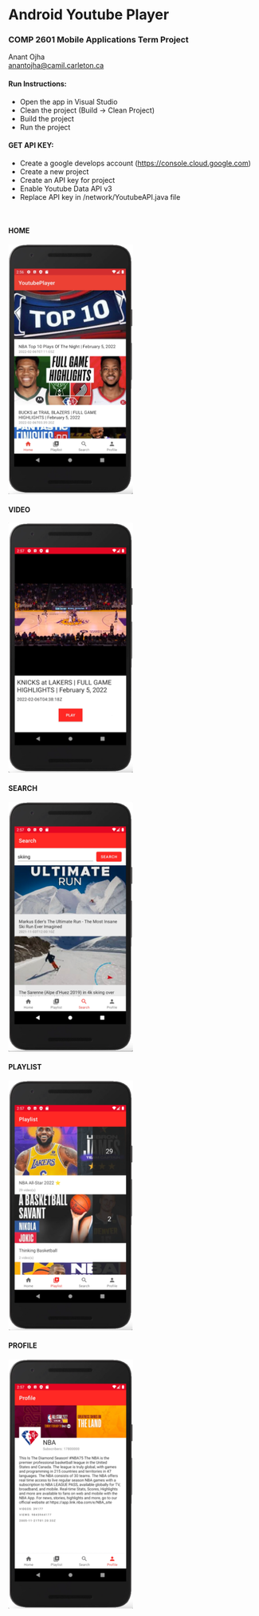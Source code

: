 # Android Youtube Player


### COMP 2601 Mobile Applications Term Project

Anant Ojha 
<br>
anantojha@camil.carleton.ca
<br>


#### Run Instructions:
- Open the app in Visual Studio
- Clean the project (Build -> Clean Project)
- Build the project 
- Run the project 


#### GET API KEY:
- Create a google develops account	(https://console.cloud.google.com)
- Create a new project 
- Create an API key for project
- Enable Youtube Data API v3
- Replace API key in /network/YoutubeAPI.java file 


<br>

#### HOME 
<img src="images/Home.png" width="250" height="500">

#### VIDEO
<img src="images/Video.png" width="250" height="500">

#### SEARCH
<img src="images/Search.png" width="250" height="500">

#### PLAYLIST
<img src="images/Playlist.png" width="250" height="500">

#### PROFILE
<img src="images/Profile.png" width="250" height="500">
